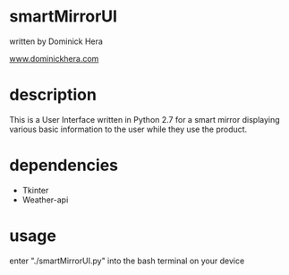 # smartMirrorUI
written by Dominick Hera

www.dominickhera.com

# description
This is a User Interface written in Python 2.7 for a smart mirror displaying various basic information to the user while they use the product.

# dependencies
- Tkinter
- Weather-api

# usage
enter "./smartMirrorUI.py" into the bash terminal on your device
